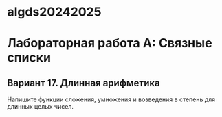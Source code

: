 # algds20242025
# Лабораторная работа А: Связные списки
## Вариант 17. Длинная арифметика
Напишите функции сложения, умножения и возведения в степень для длинных целых чисел.
